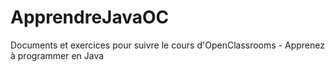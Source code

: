 # ApprendreJavaOC
Documents et exercices pour suivre le cours d'OpenClassrooms - Apprenez à programmer en Java
